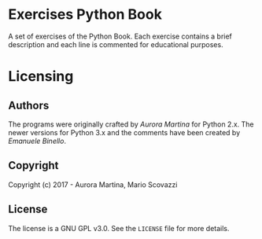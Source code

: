 # Exercises Python Book
A set of exercises of the Python Book. 
Each exercise contains a brief description and each line is commented for
educational purposes.

# Licensing
## Authors
The programs were originally crafted by *Aurora Martina* for Python 2.x. 
The newer versions for Python 3.x and the comments have been created by
*Emanuele Binello*.

## Copyright
Copyright (c) 2017 - Aurora Martina, Mario Scovazzi


## License
The license is a GNU GPL v3.0.
See the `LICENSE` file for more details.


